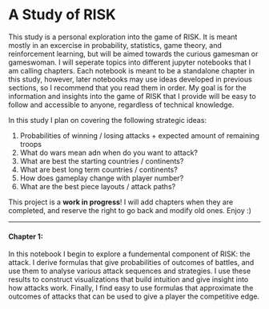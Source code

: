 # A Study of RISK

This study is a personal exploration into the game of RISK. It is meant mostly in an excercise in probability, statistics, game theory, and reinforcement learning, but will be aimed towards the curious gamesman or gameswoman. I will seperate topics into different jupyter notebooks that I am calling chapters. Each notebook is meant to be a standalone chapter in this study, however, later notebooks may use ideas developed in previous sections, so I recommend that you read them in order. My goal is for the information and insights into the game of RISK that I provide will be easy to follow and accessible to anyone, regardless of technical knowledge.

In this study I plan on covering the following strategic ideas:

1. Probabilities of winning / losing attacks + expected amount of remaining troops
2. What do wars mean adn when do you want to attack?
3. What are best the starting countries / continents?
4. What are best long term countries / continents?
5. How does gameplay change with player number?
6. What are the best piece layouts / attack paths?

This project is a **work in progress**! I will add chapters when they are completed, and reserve the right to go back and modify old ones. Enjoy :) 

******
#### Chapter 1:
In this notebook I begin to explore a fundemental component of RISK: the attack. I derive formulas that give probabilities of outcomes of battles, and use them to analyse various attack sequences and strategies. I use these results to construct visualizations that build intuition and give insight into how attacks work. Finally, I find easy to use formulas that approximate the outcomes of attacks that can be used to give a player the competitive edge.  